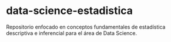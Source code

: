 # data-science-estadistica
Repositorio enfocado en conceptos fundamentales de estadística descriptiva e inferencial para el área de Data Science.
